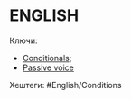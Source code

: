 
# ENGLISH #

Ключи: 
* [Conditionals](Conditionals.md);
* [Passive voice](Passive-voice)

Хештеги: #English/Conditions 